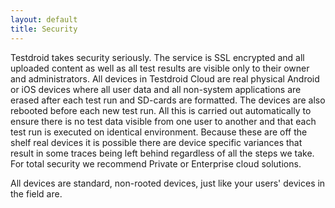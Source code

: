 ```yaml
---
layout: default
title: Security
---
```



Testdroid takes security seriously. The service is SSL encrypted and all uploaded content as well as all test results are visible only to their owner and administrators. All devices in Testdroid Cloud are real physical Android or iOS devices where all user data and all non-system applications are erased after each test run and SD-cards are formatted. The devices are also rebooted before each new test run. All this is carried out automatically to ensure there is no test data visible from one user to another and that each test run is executed on identical environment. Because these are off the shelf real devices it is possible there are device specific variances that result in some traces being left behind regardless of all the steps we take. For total security we recommend Private or Enterprise cloud solutions.

All devices are standard, non-rooted devices, just like your users' devices in the field are.
